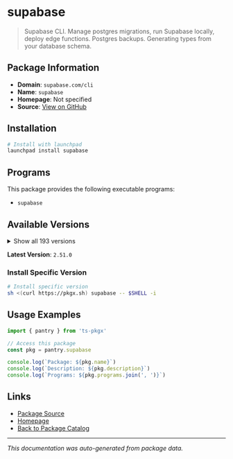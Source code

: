 # supabase

> Supabase CLI. Manage postgres migrations, run Supabase locally, deploy edge functions. Postgres backups. Generating types from your database schema.

## Package Information

- **Domain**: `supabase.com/cli`
- **Name**: `supabase`
- **Homepage**: Not specified
- **Source**: [View on GitHub](https://github.com/pkgxdev/pantry/tree/main/projects/supabase.com/cli/package.yml)

## Installation

```bash
# Install with launchpad
launchpad install supabase
```

## Programs

This package provides the following executable programs:

- `supabase`

## Available Versions

<details>
<summary>Show all 193 versions</summary>

- `2.51.0`, `2.48.3`, `2.47.2`, `2.45.5`, `2.40.7`
- `2.40.6`, `2.39.2`, `2.34.3`, `2.33.9`, `2.33.7`
- `2.33.5`, `2.33.4`, `2.33.3`, `2.31.8`, `2.31.7`
- `2.31.4`, `2.30.4`, `2.26.9`, `2.24.3`, `2.23.4`
- `2.22.12`, `2.22.6`, `2.22.4`, `2.20.12`, `2.20.5`
- `2.20.3`, `2.19.7`, `2.19.6`, `2.19.5`, `2.15.8`
- `2.12.1`, `2.12.0`, `2.9.6`, `2.6.8`, `2.2.1`
- `2.1.1`, `2.0.0`, `1.226.3`, `1.223.10`, `1.223.7`
- `1.219.2`, `1.219.0`, `1.215.0`, `1.207.9`, `1.207.8`
- `1.204.3`, `1.203.0`, `1.200.3`, `1.192.5`, `1.191.3`
- `1.190.0`, `1.188.4`, `1.187.10`, `1.187.8`, `1.187.3`
- `1.183.5`, `1.178.2`, `1.176.10`, `1.176.9`, `1.176.4`
- `1.176.2`, `1.172.2`, `1.169.8`, `1.169.6`, `1.167.4`
- `1.165.0`, `1.164.1`, `1.163.6`, `1.163.2`, `1.162.4`
- `1.161.0`, `1.159.1`, `1.157.2`, `1.157.1`, `1.153.4`
- `1.153.1`, `1.151.1`, `1.150.0`, `1.149.4`, `1.148.6`
- `1.145.4`, `1.145.2`, `1.142.2`, `1.142.1`, `1.138.1`
- `1.138.0`, `1.137.3`, `1.137.2`, `1.137.1`, `1.137.0`
- `1.136.3`, `1.136.2`, `1.136.1`, `1.136.0`, `1.135.0`
- `1.134.8`, `1.134.6`, `1.134.5`, `1.134.4`, `1.134.3`
- `1.134.2`, `1.134.1`, `1.134.0`, `1.133.3`, `1.133.2`
- `1.133.1`, `1.133.0`, `1.132.1`, `1.132.0`, `1.131.5`
- `1.131.4`, `1.131.3`, `1.131.2`, `1.131.1`, `1.131.0`
- `1.130.0`, `1.129.3`, `1.129.2`, `1.129.1`, `1.129.0`
- `1.128.1`, `1.128.0`, `1.127.4`, `1.127.3`, `1.127.2`
- `1.127.1`, `1.127.0`, `1.126.2`, `1.126.1`, `1.126.0`
- `1.125.0`, `1.124.2`, `1.124.1`, `1.124.0`, `1.123.6`
- `1.123.5`, `1.123.4`, `1.123.3`, `1.123.2`, `1.123.1`
- `1.123.0`, `1.122.0`, `1.121.1`, `1.121.0`, `1.120.0`
- `1.119.1`, `1.119.0`, `1.118.2`, `1.118.1`, `1.118.0`
- `1.117.1`, `1.117.0`, `1.116.1`, `1.116.0`, `1.115.5`
- `1.115.4`, `1.115.3`, `1.115.2`, `1.115.1`, `1.115.0`
- `1.114.1`, `1.114.0`, `1.113.3`, `1.113.2`, `1.113.1`
- `1.113.0`, `1.112.2`, `1.112.1`, `1.112.0`, `1.111.4`
- `1.111.3`, `1.111.2`, `1.111.1`, `1.111.0`, `1.110.3`
- `1.110.2`, `1.110.1`, `1.110.0`, `1.109.1`, `1.109.0`
- `1.108.4`, `1.108.3`, `1.108.2`, `1.108.1`, `1.108.0`
- `1.107.1`, `1.107.0`, `1.106.1`, `1.106.0`, `1.105.0`
- `1.104.2`, `1.104.1`, `1.104.0`

</details>

**Latest Version**: `2.51.0`

### Install Specific Version

```bash
# Install specific version
sh <(curl https://pkgx.sh) supabase -- $SHELL -i
```

## Usage Examples

```typescript
import { pantry } from 'ts-pkgx'

// Access this package
const pkg = pantry.supabase

console.log(`Package: ${pkg.name}`)
console.log(`Description: ${pkg.description}`)
console.log(`Programs: ${pkg.programs.join(', ')}`)
```

## Links

- [Package Source](https://github.com/pkgxdev/pantry/tree/main/projects/supabase.com/cli/package.yml)
- [Homepage](#)
- [Back to Package Catalog](../../../package-catalog.md)

---

*This documentation was auto-generated from package data.*
